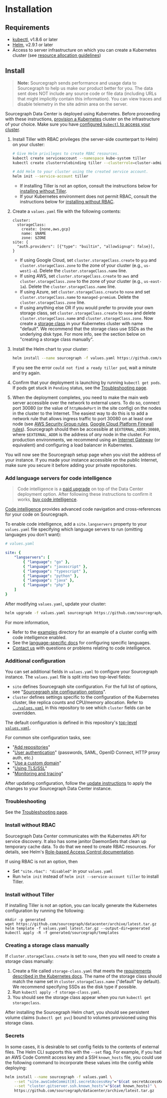 # Installation

## Requirements

*   <a href="https://kubernetes.io/docs/tasks/tools/install-kubectl/" target="_blank">kubectl</a>, v1.8.6 or later
*   <a href="https://docs.helm.sh/using_helm/#installing-helm" target="_blank">Helm</a>, v2.9.1 or later
*   Access to server infrastructure on which you can create a Kubernetes cluster (see
    [resource allocation guidelines](scale.md))

## Install

> **Note:** Sourcegraph sends performance and usage data to Sourcegraph to help us make our product
> better for you. The data sent does NOT include any source code or file data (including URLs that
> might implicitly contain this information).  You can view traces and disable telemetry in the site
> admin area on the server.

Sourcegraph Data Center is deployed using Kubernetes. Before proceeding with these
instructions, [provision a Kubernetes](k8s.md) cluster on the infrastructure of your choice. Make
sure you have [configured `kubectl` to access your cluster](https://kubernetes.io/docs/tasks/access-application-cluster/configure-access-multiple-clusters/).


1. Install Tiller with RBAC privileges (the server-side counterpart to Helm) on your cluster:

   ```bash
   # Give Helm privileges to create RBAC resources.
   kubectl create serviceaccount --namespace kube-system tiller
   kubectl create clusterrolebinding tiller --clusterrole=cluster-admin --serviceaccount=kube-system:tiller

   # Add Helm to your cluster using the created service account.
   helm init --service-account tiller
   ```

   * If installing Tiller is not an option, consult the instructions below
     for [installing without Tiller](#install-without-tiller).
   * If your Kubernetes environment does not permit RBAC, consult the instructions below
     for [installing without RBAC](#install-without-rbac).

1. Create a `values.yaml` file with the following contents:

   ```
   cluster:
     storageClass:
       create: {none,aws,gcp}
       name: $NAME
       zone: $ZONE
   site: {
     "auth.providers": [{"type": "builtin", "allowSignup": false}],
   }
   ```

   - If using Google Cloud, set `cluster.storageClass.create` to `gcp` and
     `cluster.storageClass.zone` to the zone of your cluster (e.g., `us-west1-a`). Delete the
     `cluster.storageClass.name` line.
   - If using AWS, set `cluster.storageClass.create` to `aws` and `cluster.storageClass.zone` to the
     zone of your cluster (e.g., `us-east-1a`). Delete the `cluster.storageClass.name` line.
   - If using Azure, set `cluster.storageClass.create` to `none` and set `cluster.storageClass.name`
     to `managed-premium`. Delete the `cluster.storageClass.zone` line.
   - If using anything else OR if you would prefer to provide your own storage class, set
     `cluster.storageClass.create` to `none` and delete `cluster.storageClass.name` and
     `cluster.storageClass.zone`. Now create
     a [storage class](https://kubernetes.io/docs/concepts/storage/storage-classes/) in your
     Kubernetes cluster with name "default". We recommend that the storage class use SSDs as the
     underlying disk type. For more info, see the section below on "creating a storage class
     manually".

1. Install the Helm chart to your cluster:

   ```bash
   helm install --name sourcegraph -f values.yaml https://github.com/sourcegraph/datacenter/archive/latest.tar.gz
   ```

   If you see the error `could not find a ready tiller pod`, wait a minute and try again.

1. Confirm that your deployment is launching by running `kubectl get pods`. If pods get stuck in `Pending`
   status, see the [Troubleshooting page](troubleshoot.md).

1. When the deployment completes, you need to make the main web server accessible over the network to external users. To
   do so, connect port 30080 (or the value of `httpNodePort` in the site config) on the nodes in the cluster to the
   Internet. The easiest way to do this is to add a network rule that allows ingress traffic to port 30080 on at least
   one node
   (see
   [AWS Security Group rules](http://docs.aws.amazon.com/AmazonVPC/latest/UserGuide/VPC_SecurityGroups.html),
   [Google Cloud Platform Firewall rules](https://cloud.google.com/compute/docs/vpc/using-firewalls)).
   Sourcegraph should then be accessible at `$EXTERNAL_ADDR:30080`, where `$EXTERNAL_ADDR` is the
   address of *any* node in the cluster. For production environments, we recommend using
   an [Internet Gateway](http://docs.aws.amazon.com/AmazonVPC/latest/UserGuide/VPC_Internet_Gateway.html) (or
   equivalent) and configuring a load balancer in Kubernetes.

You will now see the Sourcegraph setup page when you visit the address of your instance. If you made your instance
accessible on the public Internet, make sure you secure it before adding your private repositories.

### Add language servers for code intelligence

> Code intelligence is a [paid upgrade](https://about.sourcegraph.com/pricing/) on top of the Data
> Center deployment option. After following these instructions to confirm it
> works, [buy code intelligence](https://about.sourcegraph.com/contact/sales).

[Code intelligence](https://about.sourcegraph.com/docs/code-intelligence) provides advanced code
navigation and cross-references for your code on Sourcegraph.

To enable code intelligence, add a `site.langservers` property to your `values.yaml` file specifying which
language servers to run (omitting languages you don't want):

```yaml
# values.yaml

site: {
    "langservers": [
        { "language": "go" },
        { "language": "javascript" },
        { "language": "typescript" },
        { "language": "python" },
        { "language": "java" },
        { "language": "php" }
    ]
}
```

After modifying `values.yaml`, update your cluster:

```bash
helm upgrade -f values.yaml sourcegraph https://github.com/sourcegraph/datacenter/archive/$VERSION.tar.gz
```

For more information,
* Refer to the [examples](../examples) directory for an example of a cluster config with code
  intelligence enabled.
* See the [language-specific docs](https://about.sourcegraph.com/docs/code-intelligence) for
  configuring specific languages.
* [Contact us](mailto:support@sourcegraph.com) with questions or problems relating to code
  intelligence.

### Additional configuration

You can set additional fields in `values.yaml` to configure your Sourcegraph instance. The `values.yaml` file is split into two top-level fields:

- `site` defines Sourcegraph site configuration. For the full list of options, see "[Sourcegraph site configuration options](https://about.sourcegraph.com/docs/config/site)".
- `cluster` defines settings specific to the configuration of the Kubernetes cluster, like replica counts and CPU/memory
  allocation. Refer to [`../values.yaml`](../values.yaml) in this repository to see which `cluster` fields can be overridden.

The default configuration is defined in this repository's [top-level `values.yaml`](../values.yaml).

For common site configuration tasks, see:

- "[Add repositories](https://about.sourcegraph.com/docs/config/repositories)"
- "[User authentication](https://about.sourcegraph.com/docs/config/authentication)" (passwords, SAML, OpenID Connect, HTTP proxy auth, etc.)
- "[Use a custom domain](https://about.sourcegraph.com/docs/config/custom-domain)"
- "[Using TLS/SSL](https://about.sourcegraph.com/docs/config/tlsssl)"
- "[Monitoring and tracing](https://about.sourcegraph.com/docs/config/monitoring-and-tracing)"

After updating configuration, follow the [update instructions](./update.md) to apply the changes to
your Sourcegraph Data Center instance.

### Troubleshooting

See the [Troubleshooting page](troubleshoot.md).


### Install without RBAC

Sourcegraph Data Center communicates with the Kubernetes API for service discovery. It also has some janitor DaemonSets
that clean up temporary cache data. To do that we need to create RBAC resources. For details, see
Helm's
[Role-based Access Control documentation](https://github.com/kubernetes/helm/blob/v2.8.2/docs/rbac.md).

If using RBAC is not an option, then
* Set `"site.rbac": "disabled"` in your `values.yaml`
* Run `helm init` instead of `helm init --service-account tiller` to install Tiller.


### Install without Tiller

If installing Tiller is not an option, you can locally generate the Kubernetes configuration by running the following:

```
mkdir -p generated
wget https://github.com/sourcegraph/datacenter/archive/latest.tar.gz
helm template -f values.yaml latest.tar.gz --output-dir=generated
kubectl apply -R -f generated/sourcegraph/templates
```

### Creating a storage class manually

If `cluster.storageClass.create` is set to `none`, then you will need to create a storage class manually:

1. Create a file called `storage-class.yaml` that meets
   the [requirements described in the Kubernetes docs](https://kubernetes.io/docs/concepts/storage/storage-classes/).
   The name of the storage class should match the name set in `cluster.storageClass.name` ("default" by default). We
   recommend specifying SSDs as the disk type if possible.
1. Run `kubectl apply -f storage-class.yaml`.
1. You should see the storage class appear when you run `kubectl get storageclass`.

After installing the Sourcegraph Helm chart, you should see persistent volume claims (`kubectl get pvc`) bound to
volumes provisioned using this storage class.

### Secrets

In some cases, it is desirable to set config fields to the contents of external files. The Helm CLI
supports this with the `--set` flag. For example, if you had an AWS Code Commit access key and a SSH
`known_hosts` file, you could use the following command to incorporate these values into the config
while deploying:

```bash
helm install --name sourcegraph -f values.yaml \
    --set "site.awsCodeCommit[0].secretAccessKey"="$(cat secretAccessKeyFile)" \
    --set "cluster.gitserver.ssh.known_hosts"="$(cat known_hosts)" \
    https://github.com/sourcegraph/datacenter/archive/latest.tar.gz
```
